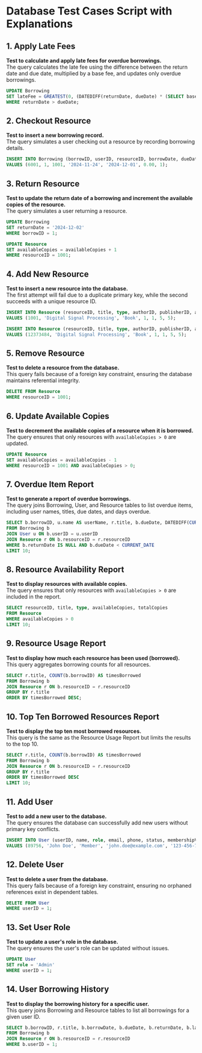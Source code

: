 # Database Test Cases Script with Explanations

## 1. Apply Late Fees
**Test to calculate and apply late fees for overdue borrowings.**  
The query calculates the late fee using the difference between the return date and due date, multiplied by a base fee, and updates only overdue borrowings.
```sql
UPDATE Borrowing 
SET lateFee = GREATEST(0, (DATEDIFF(returnDate, dueDate) * (SELECT baseFee FROM FeePolicy WHERE policyID = Borrowing.policyID))) 
WHERE returnDate > dueDate;
```

## 2. Checkout Resource
**Test to insert a new borrowing record.**  
The query simulates a user checking out a resource by recording borrowing details.
```sql
INSERT INTO Borrowing (borrowID, userID, resourceID, borrowDate, dueDate, lateFee, policyID) 
VALUES (6001, 1, 1001, '2024-11-24', '2024-12-01', 0.00, 1);
```

## 3. Return Resource
**Test to update the return date of a borrowing and increment the available copies of the resource.**  
The query simulates a user returning a resource.
```sql
UPDATE Borrowing 
SET returnDate = '2024-12-02' 
WHERE borrowID = 1;

UPDATE Resource 
SET availableCopies = availableCopies + 1 
WHERE resourceID = 1001;
```

## 4. Add New Resource
**Test to insert a new resource into the database.**  
The first attempt will fail due to a duplicate primary key, while the second succeeds with a unique resource ID.
```sql
INSERT INTO Resource (resourceID, title, type, authorID, publisherID, availableCopies, totalCopies) 
VALUES (1001, 'Digital Signal Processing', 'Book', 1, 1, 5, 5);

INSERT INTO Resource (resourceID, title, type, authorID, publisherID, availableCopies, totalCopies) 
VALUES (12373484, 'Digital Signal Processing', 'Book', 1, 1, 5, 5);
```

## 5. Remove Resource
**Test to delete a resource from the database.**  
This query fails because of a foreign key constraint, ensuring the database maintains referential integrity.
```sql
DELETE FROM Resource 
WHERE resourceID = 1001;
```

## 6. Update Available Copies
**Test to decrement the available copies of a resource when it is borrowed.**  
The query ensures that only resources with `availableCopies > 0` are updated.
```sql
UPDATE Resource 
SET availableCopies = availableCopies - 1 
WHERE resourceID = 1001 AND availableCopies > 0;
```

## 7. Overdue Item Report
**Test to generate a report of overdue borrowings.**  
The query joins Borrowing, User, and Resource tables to list overdue items, including user names, titles, due dates, and days overdue.
```sql
SELECT b.borrowID, u.name AS userName, r.title, b.dueDate, DATEDIFF(CURRENT_DATE, b.dueDate) AS daysOverdue 
FROM Borrowing b 
JOIN User u ON b.userID = u.userID 
JOIN Resource r ON b.resourceID = r.resourceID 
WHERE b.returnDate IS NULL AND b.dueDate < CURRENT_DATE 
LIMIT 10;
```

## 8. Resource Availability Report
**Test to display resources with available copies.**  
The query ensures that only resources with `availableCopies > 0` are included in the report.
```sql
SELECT resourceID, title, type, availableCopies, totalCopies 
FROM Resource 
WHERE availableCopies > 0 
LIMIT 10;
```

## 9. Resource Usage Report
**Test to display how much each resource has been used (borrowed).**  
This query aggregates borrowing counts for all resources.
```sql
SELECT r.title, COUNT(b.borrowID) AS timesBorrowed 
FROM Borrowing b 
JOIN Resource r ON b.resourceID = r.resourceID 
GROUP BY r.title 
ORDER BY timesBorrowed DESC;
```

## 10. Top Ten Borrowed Resources Report
**Test to display the top ten most borrowed resources.**  
This query is the same as the Resource Usage Report but limits the results to the top 10.
```sql
SELECT r.title, COUNT(b.borrowID) AS timesBorrowed 
FROM Borrowing b 
JOIN Resource r ON b.resourceID = r.resourceID 
GROUP BY r.title 
ORDER BY timesBorrowed DESC 
LIMIT 10;
```

## 11. Add User
**Test to add a new user to the database.**  
The query ensures the database can successfully add new users without primary key conflicts.
```sql
INSERT INTO User (userID, name, role, email, phone, status, membershipValidUntil) 
VALUES (89756, 'John Doe', 'Member', 'john.doe@example.com', '123-456-7890', 'Active', '2025-12-31');
```

## 12. Delete User
**Test to delete a user from the database.**  
This query fails because of a foreign key constraint, ensuring no orphaned references exist in dependent tables.
```sql
DELETE FROM User 
WHERE userID = 1;
```

## 13. Set User Role
**Test to update a user's role in the database.**  
The query ensures the user's role can be updated without issues.
```sql
UPDATE User 
SET role = 'Admin' 
WHERE userID = 1;
```

## 14. User Borrowing History
**Test to display the borrowing history for a specific user.**  
This query joins Borrowing and Resource tables to list all borrowings for a given user ID.
```sql
SELECT b.borrowID, r.title, b.borrowDate, b.dueDate, b.returnDate, b.lateFee 
FROM Borrowing b 
JOIN Resource r ON b.resourceID = r.resourceID 
WHERE b.userID = 1;


